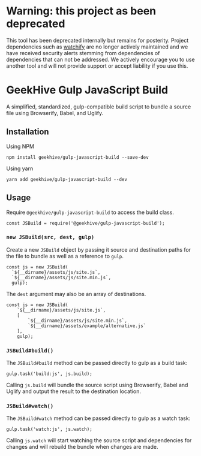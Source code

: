 # Warning: this project as been deprecated

This tool has been deprecated internally but remains for posterity.  Project dependencies such as [watchify][watchify] are no longer actively maintained and we have received security alerts stemming from dependencies of dependencies that can not be addressed.  We actively encourage you to use another tool and will not provide support or accept liability if you use this.

# GeekHive Gulp JavaScript Build

A simplified, standardized, gulp-compatible build script to bundle a source file using Browserify, Babel, and Uglify.

## Installation

Using NPM

```
npm install geekhive/gulp-javascript-build --save-dev
```

Using yarn

```
yarn add geekhive/gulp-javascript-build --dev
```

## Usage

Require `@geekhive/gulp-javascript-build` to access the build class.

```
const JSBuild = require('@geekhive/gulp-javascript-build');
```

### `new JSBuild(src, dest, gulp)`

Create a new `JSBuild` object by passing it source and destination paths for the file to bundle as well as a reference to `gulp`.

```
const js = new JSBuild(
  `${__dirname}/assets/js/site.js`,
  `${__dirname}/assets/js/site.min.js`,
  gulp);
```

The `dest` argument may also be an array of destinations.

```
const js = new JSBuild(
    `${__dirname}/assets/js/site.js`,
    [
        `${__dirname}/assets/js/site.min.js`,
        `${__dirname}/assets/example/alternative.js`
    ],
    gulp);
```

### `JSBuild#build()`

The `JSBuild#build` method can be passed directly to gulp as a build task:

```
gulp.task('build:js', js.build);
```

Calling `js.build` will bundle the source script using Browserify, Babel and Uglify and output the result to the destination location.

### `JSBuild#watch()`

The `JSBuild#watch` method can be passed directly to gulp as a watch task:

```
gulp.task('watch:js', js.watch);
```

Calling `js.watch` will start watching the source script and dependencies for changes and will rebuild the bundle when changes are made.

[watchify]: https://www.npmjs.com/package/watchify

